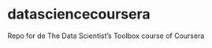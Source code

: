 datasciencecoursera
===================

Repo for de The Data Scientist’s Toolbox course of Coursera
